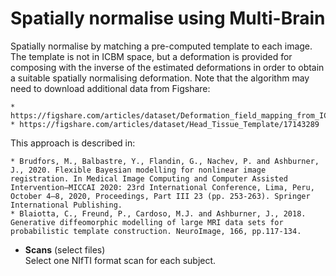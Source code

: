 # Spatially normalise using Multi-Brain  
Spatially normalise by matching a pre-computed template to each image. The template is not in ICBM space, but a deformation is provided for composing with the inverse of the estimated deformations in order to obtain a suitable spatially normalising deformation. Note that the algorithm may need to download additional data from Figshare:  
  
    * https://figshare.com/articles/dataset/Deformation_field_mapping_from_ICMB_to_mu_X_nii/17143796/1  
    * https://figshare.com/articles/dataset/Head_Tissue_Template/17143289  
  
This approach is described in:  
  
    * Brudfors, M., Balbastre, Y., Flandin, G., Nachev, P. and Ashburner, J., 2020. Flexible Bayesian modelling for nonlinear image registration. In Medical Image Computing and Computer Assisted Intervention–MICCAI 2020: 23rd International Conference, Lima, Peru, October 4–8, 2020, Proceedings, Part III 23 (pp. 253-263). Springer International Publishing.  
    * Blaiotta, C., Freund, P., Cardoso, M.J. and Ashburner, J., 2018. Generative diffeomorphic modelling of large MRI data sets for probabilistic template construction. NeuroImage, 166, pp.117-134.  

* **Scans** (select files)  
Select one NIfTI format scan for each subject.  
